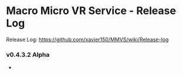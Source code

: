 # Macro Micro VR Service - Release Log
Release Log: https://github.com/xavier150/MMVS/wiki/Release-log

###  v0.4.3.2 Alpha

- 
